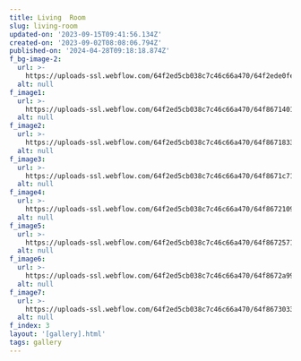 ```yaml
---
title: Living  Room
slug: living-room
updated-on: '2023-09-15T09:41:56.134Z'
created-on: '2023-09-02T08:08:06.794Z'
published-on: '2024-04-28T09:18:18.874Z'
f_bg-image-2:
  url: >-
    https://uploads-ssl.webflow.com/64f2ed5cb038c7c46c66a470/64f2ede0fe7845460590c852_64a14ef603c2c188ba0ca197_Approach%2520Image-p-800.webp%20(6).png
  alt: null
f_image1:
  url: >-
    https://uploads-ssl.webflow.com/64f2ed5cb038c7c46c66a470/64f8671401a76f7e31be3e3e_0.png
  alt: null
f_image2:
  url: >-
    https://uploads-ssl.webflow.com/64f2ed5cb038c7c46c66a470/64f86718338f80175ce7ecce_1.png
  alt: null
f_image3:
  url: >-
    https://uploads-ssl.webflow.com/64f2ed5cb038c7c46c66a470/64f8671c71282d1be56a916e_2.png
  alt: null
f_image4:
  url: >-
    https://uploads-ssl.webflow.com/64f2ed5cb038c7c46c66a470/64f867210904eb4347c10c50_3.png
  alt: null
f_image5:
  url: >-
    https://uploads-ssl.webflow.com/64f2ed5cb038c7c46c66a470/64f8672571e267815dd8e0c1_4.png
  alt: null
f_image6:
  url: >-
    https://uploads-ssl.webflow.com/64f2ed5cb038c7c46c66a470/64f8672a99ed4c91d4a8e21c_5.png
  alt: null
f_image7:
  url: >-
    https://uploads-ssl.webflow.com/64f2ed5cb038c7c46c66a470/64f86730338f80175ce80eb8_6.png
  alt: null
f_index: 3
layout: '[gallery].html'
tags: gallery
---
```



